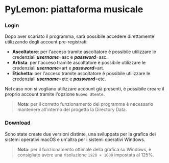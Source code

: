 # PyLemon: piattaforma musicale

### Login

Dopo aver scariato il programma, sarà possibile accedere direttamente utilizzando degli account pre-registrati:
* **Ascoltatore**: per l'acceso tramite ascoltatore è possibile utilizzare le credenziali ***username***=asc e ***password***=asc.
* **Artista**: per l'acceso tramite ascoltatore è possibile utilizzare le credenziali ***username***=art e ***password***=art.
* **Etichetta**: per l'acceso tramite ascoltatore è possibile utilizzare le credenziali ***username***=etc e ***password***=etc.

Nel caso non si vogliano utilizzare account già presenti, è possibile creare il proprio account tramite l'opzione `Nuovo Utente`.
> **Nota**: per il corretto funzionamento del programma è necessario mantenere all'interno del progetto la Directory Data.

### Download

Sono state create due versioni distinte, una sviluppata per la grafica dei sistemi operativi macOS e un'altra per i sistemi operativi Windows.

> **Nota**: per il funzionamento ottimale della grafica su Windows, è consigliato avere una risoluzione `1920 × 1080` impostata al 125%.
